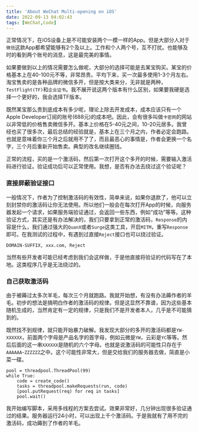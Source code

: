 ```yaml
---
title: 'About WeChat Multi-opening on iOS'
date: 2022-09-13 04:02:43
tags: [WeChat,Code]
---
```


正常情况下，在iOS设备上是不可能安装两个一模一样的App。但是大部分人对于`微信`这款App都希望能够有2个及以上。工作和个人两个号，互不打扰。也能够及时的看到两个账号的消息，这是最完美的事情。

如果要做到以上的情况需要怎么做呢，大部分的选择可能是去某宝购买。某宝的价格基本上在40-100元不等，非常昂贵。平均下来，买一次最多使用1-3个月左右。淘宝售卖的是各种品牌的微信多开，但是按大类来分，无非就是两种，`TestFlight(TF)`和`企业证书`。我不展开说这两个版本有什么区别，如果要我硬是选择一个更好的，我会选择TF版本。

既然某宝那么贵到底成本有多少呢，理论上除去开发成本，成本应该只有一个Apple Developer订阅的账号(688元)的成本吧。因此，会有很多叫做`卡密网`的网站以非常低的价格售卖微信多开。基本上价格在5-40元之间，10-20元居多。我曾经也买了很多次，最后总结的经验就是，基本上在三个月之内，作者必定会跑路。也就是意味着你三个月之后就用不了了，而且最恶心的事情是，作者会更换一个名字，三个月后重新开始售卖。典型的改名继续圈钱。

正常的流程，买的是一个激活码，然后第一次打开这个多开的时候，需要输入激活码进行验证。验证成功后可以正常使用。我想，是否有办法去绕过这个验证呢？

### 直接屏蔽验证接口
一般情况下，作者为了控制激活码的有效性，简单来说，如果你退款了，他可以立刻封禁你的激活码让你无法使用。所以他们一般会在每次打开App的时候，向服务器发起一个请求，如果服务端验证通过，会返回一些东西，例如“成功”等等。这种验证方式，其实还是有办法解决的，我们只要拿到正常的激活码，`Response`的内容是什么，我们通过强大的`QuanX`或者`Surge`这类工具，开启`MITM`，重写`Response`即可。在我测试的过程中，有遇到过直接`Reject`接口也可以绕过验证。

~~~
DOMAIN-SUFFIX, xxx.com, Reject
~~~ 

当然有些开发者可能已经考虑到我们会这样做，于是他直接将验证的代码写在了本地。这类程序几乎是无法绕过的。

### 自己获取激活码
由于被薅过太多次羊毛，每次三个月就跑路。我就开始想，有没有办法薅作者的羊毛。初步的想法是搞明白作者的激活码的规律。但是这显然不靠谱，因为这些基本随机生成的，当然肯定有一定的规律，只是我们不是开发者本人，几乎是不可能猜到的。

既然找不到规律，就只能开始暴力破解。我发现大部分的多开的激活码都是`YW-XXXXXX`，前面两个字母是产品名字的首字母，例如云微是`YW`，云彩是`YC`等等。然后后面的这一串`XXXXXX`是随机的六个字母。也就是说激活码的可能性只存在于`AAAAAA`-`ZZZZZZ`之中。这个可能性非常大，但是交给我们的服务器去做，简直是小菜一碟。

~~~
pool = threadpool.ThreadPool(99)
while True:
	code = create_code()
	tasks = threadpool.makeRequests(run, code)
	[pool.putRequest(req) for req in tasks]
	pool.wait()
~~~

我开始编写脚本，采用多线程的方案去尝试。效果非常好，几分钟出现很多验证通过的结果。服务器运行24小时，可以出现上千个激活码。于是我就有了用不完的激活码，成功薅到了作者的羊毛。